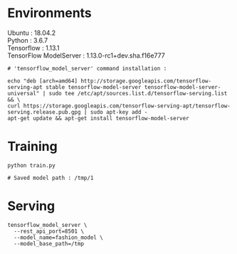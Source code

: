 # Environments
Ubuntu : 18.04.2<br>
Python : 3.6.7<br>
Tensorflow : 1.13.1<br>
TensorFlow ModelServer : 1.13.0-rc1+dev.sha.f16e777<br>
```shell
# 'tensorflow_model_server' command installation :

echo "deb [arch=amd64] http://storage.googleapis.com/tensorflow-serving-apt stable tensorflow-model-server tensorflow-model-server-universal" | sudo tee /etc/apt/sources.list.d/tensorflow-serving.list && \
curl https://storage.googleapis.com/tensorflow-serving-apt/tensorflow-serving.release.pub.gpg | sudo apt-key add -
apt-get update && apt-get install tensorflow-model-server
```

# Training
```shell
python train.py

# Saved model path : /tmp/1
```


# Serving
```shell
tensorflow_model_server \
  --rest_api_port=8501 \
  --model_name=fashion_model \
  --model_base_path=/tmp
```
